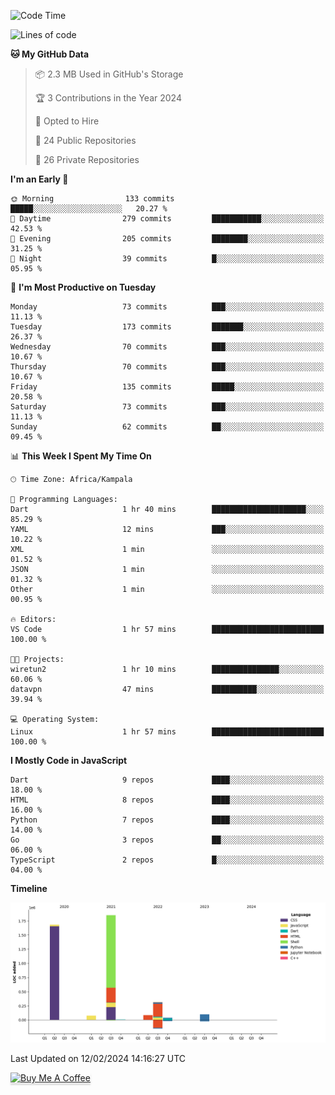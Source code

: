 <!--START_SECTION:waka-->
![Code Time](http://img.shields.io/badge/Code%20Time-430%20hrs%2045%20mins-blue)

![Lines of code](https://img.shields.io/badge/From%20Hello%20World%20I%27ve%20Written-4.1%20million%20lines%20of%20code-blue)

**🐱 My GitHub Data** 

> 📦 2.3 MB Used in GitHub's Storage 
 > 
> 🏆 3 Contributions in the Year 2024
 > 
> 💼 Opted to Hire
 > 
> 📜 24 Public Repositories 
 > 
> 🔑 26 Private Repositories 
 > 
**I'm an Early 🐤** 

```text
🌞 Morning                133 commits         █████░░░░░░░░░░░░░░░░░░░░   20.27 % 
🌆 Daytime                279 commits         ███████████░░░░░░░░░░░░░░   42.53 % 
🌃 Evening                205 commits         ████████░░░░░░░░░░░░░░░░░   31.25 % 
🌙 Night                  39 commits          █░░░░░░░░░░░░░░░░░░░░░░░░   05.95 % 
```
📅 **I'm Most Productive on Tuesday** 

```text
Monday                   73 commits          ███░░░░░░░░░░░░░░░░░░░░░░   11.13 % 
Tuesday                  173 commits         ███████░░░░░░░░░░░░░░░░░░   26.37 % 
Wednesday                70 commits          ███░░░░░░░░░░░░░░░░░░░░░░   10.67 % 
Thursday                 70 commits          ███░░░░░░░░░░░░░░░░░░░░░░   10.67 % 
Friday                   135 commits         █████░░░░░░░░░░░░░░░░░░░░   20.58 % 
Saturday                 73 commits          ███░░░░░░░░░░░░░░░░░░░░░░   11.13 % 
Sunday                   62 commits          ██░░░░░░░░░░░░░░░░░░░░░░░   09.45 % 
```


📊 **This Week I Spent My Time On** 

```text
🕑︎ Time Zone: Africa/Kampala

💬 Programming Languages: 
Dart                     1 hr 40 mins        █████████████████████░░░░   85.29 % 
YAML                     12 mins             ███░░░░░░░░░░░░░░░░░░░░░░   10.22 % 
XML                      1 min               ░░░░░░░░░░░░░░░░░░░░░░░░░   01.52 % 
JSON                     1 min               ░░░░░░░░░░░░░░░░░░░░░░░░░   01.32 % 
Other                    1 min               ░░░░░░░░░░░░░░░░░░░░░░░░░   00.95 % 

🔥 Editors: 
VS Code                  1 hr 57 mins        █████████████████████████   100.00 % 

🐱‍💻 Projects: 
wiretun2                 1 hr 10 mins        ███████████████░░░░░░░░░░   60.06 % 
datavpn                  47 mins             ██████████░░░░░░░░░░░░░░░   39.94 % 

💻 Operating System: 
Linux                    1 hr 57 mins        █████████████████████████   100.00 % 
```

**I Mostly Code in JavaScript** 

```text
Dart                     9 repos             ████░░░░░░░░░░░░░░░░░░░░░   18.00 % 
HTML                     8 repos             ████░░░░░░░░░░░░░░░░░░░░░   16.00 % 
Python                   7 repos             ████░░░░░░░░░░░░░░░░░░░░░   14.00 % 
Go                       3 repos             ██░░░░░░░░░░░░░░░░░░░░░░░   06.00 % 
TypeScript               2 repos             █░░░░░░░░░░░░░░░░░░░░░░░░   04.00 % 
```



**Timeline**

![Lines of Code chart](https://raw.githubusercontent.com/drexhacker/drexhacker/main/assets/bar_graph.png)


 Last Updated on 12/02/2024 14:16:27 UTC
<!--END_SECTION:waka-->

<a href="https://www.buymeacoffee.com/drexsoftorg" target="_blank"><img src="https://www.buymeacoffee.com/assets/img/custom_images/orange_img.png" alt="Buy Me A Coffee" style="height: 41px !important;width: 174px !important;box-shadow: 0px 3px 2px 0px rgba(190, 190, 190, 0.5) !important;-webkit-box-shadow: 0px 3px 2px 0px rgba(190, 190, 190, 0.5) !important;" ></a>


<!---
drexhacker/drexhacker is a ✨ special ✨ repository because its `README.md` (this file) appears on your GitHub profile.
You can click the Preview link to take a look at your changes.
--->
